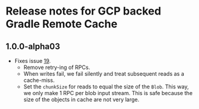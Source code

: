 # Release notes for GCP backed Gradle Remote Cache

## 1.0.0-alpha03

- Fixes issue [19](https://github.com/androidx/gcp-gradle-build-cache/issues/19).
    - Remove retry-ing of RPCs.
    - When writes fail, we fail silently and treat subsequent reads as a cache-miss.
    - Set the `chunkSize` for reads to equal the size of the `Blob`.
      This way, we only make 1 RPC per blob input stream. This is safe because
      the size of the objects in cache are not very large.